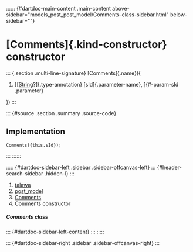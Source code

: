 :::::: {#dartdoc-main-content .main-content above-sidebar="models_post_post_model/Comments-class-sidebar.html" below-sidebar=""}
<div>

# [Comments]{.kind-constructor} constructor

</div>

::: {.section .multi-line-signature}
[Comments]{.name}({

1.  [[[String](https://api.flutter.dev/flutter/dart-core/String-class.html)?]{.type-annotation}
    [sId]{.parameter-name}, ]{#-param-sId .parameter}

})
:::

::: {#source .section .summary .source-code}
## Implementation

``` language-dart
Comments({this.sId});
```
:::
::::::

::::: {#dartdoc-sidebar-left .sidebar .sidebar-offcanvas-left}
::: {#header-search-sidebar .hidden-l}
:::

1.  [talawa](../../index.html)
2.  [post_model](../../models_post_post_model/)
3.  [Comments](../../models_post_post_model/Comments-class.html)
4.  Comments constructor

##### Comments class

::: {#dartdoc-sidebar-left-content}
:::
:::::

::: {#dartdoc-sidebar-right .sidebar .sidebar-offcanvas-right}
:::
